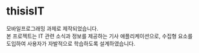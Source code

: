 # thisisIT

모바일프로그래밍 과제로 제작되었습니다.
<br>
본 프로젝트는 IT 관련 소식과 정보를 제공하는 기사 애플리케이션으로, 수집형 요소를 도입하여 사용자가 자발적으로 학습하도록 설계하였습니다. 
